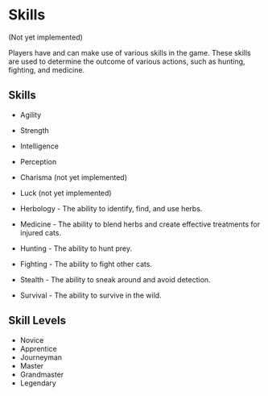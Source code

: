 # Skills

(Not yet implemented)

Players have and can make use of various skills in the game. These skills are used to determine the outcome of various actions, such as hunting, fighting, and medicine.

## Skills
- Agility
- Strength
- Intelligence
- Perception
- Charisma (not yet implemented)
- Luck (not yet implemented)


- Herbology - The ability to identify, find, and use herbs.
- Medicine - The ability to blend herbs and create effective treatments for injured cats.
- Hunting - The ability to hunt prey.
- Fighting - The ability to fight other cats.
- Stealth - The ability to sneak around and avoid detection.
- Survival - The ability to survive in the wild.

## Skill Levels
- Novice
- Apprentice
- Journeyman
- Master
- Grandmaster
- Legendary
